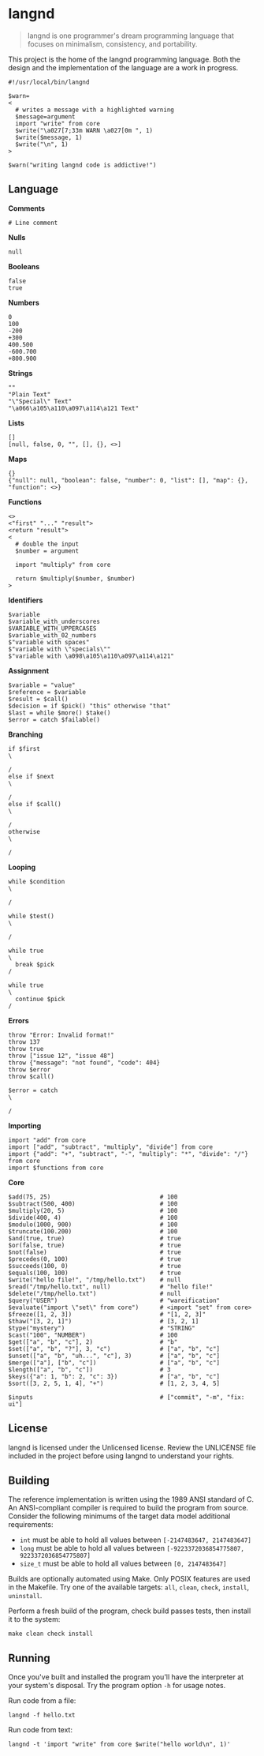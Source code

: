# langnd

> langnd is one programmer's dream programming language that focuses on
> minimalism, consistency, and portability.

This project is the home of the langnd programming language. Both the design
and the implementation of the language are a work in progress.

    #!/usr/local/bin/langnd

    $warn=
    <
      # writes a message with a highlighted warning
      $message=argument
      import "write" from core
      $write("\a027[7;33m WARN \a027[0m ", 1)
      $write($message, 1)
      $write("\n", 1)
    >

    $warn("writing langnd code is addictive!")

## Language

**Comments**

    # Line comment

**Nulls**

    null

**Booleans**

    false
    true

**Numbers**

    0
    100
    -200
    +300
    400.500
    -600.700
    +800.900

**Strings**

    ""
    "Plain Text"
    "\"Special\" Text"
    "\a066\a105\a110\a097\a114\a121 Text"

**Lists**

    []
    [null, false, 0, "", [], {}, <>]

**Maps**

    {}
    {"null": null, "boolean": false, "number": 0, "list": [], "map": {}, "function": <>}

**Functions**

    <>
    <"first" "..." "result">
    <return "result">
    <
      # double the input
      $number = argument

      import "multiply" from core

      return $multiply($number, $number)
    >

**Identifiers**

    $variable
    $variable_with_underscores
    $VARIABLE_WITH_UPPERCASES
    $variable_with_02_numbers
    $"variable with spaces"
    $"variable with \"specials\""
    $"variable with \a098\a105\a110\a097\a114\a121"

**Assignment**

    $variable = "value"
    $reference = $variable
    $result = $call()
    $decision = if $pick() "this" otherwise "that"
    $last = while $more() $take()
    $error = catch $failable()

**Branching**

    if $first
    \

    /
    else if $next
    \

    /
    else if $call()
    \

    /
    otherwise
    \

    /

**Looping**

    while $condition
    \

    /

    while $test()
    \

    /

    while true
    \
      break $pick
    /

    while true
    \
      continue $pick
    /

**Errors**

    throw "Error: Invalid format!"
    throw 137
    throw true
    throw ["issue 12", "issue 48"]
    throw {"message": "not found", "code": 404}
    throw $error
    throw $call()

    $error = catch
    \

    /

**Importing**

    import "add" from core
    import ["add", "subtract", "multiply", "divide"] from core
    import {"add": "+", "subtract", "-", "multiply": "*", "divide": "/"} from core
    import $functions from core

**Core**

    $add(75, 25)                               # 100
    $subtract(500, 400)                        # 100
    $multiply(20, 5)                           # 100
    $divide(400, 4)                            # 100
    $modulo(1000, 900)                         # 100
    $truncate(100.200)                         # 100
    $and(true, true)                           # true
    $or(false, true)                           # true
    $not(false)                                # true
    $precedes(0, 100)                          # true
    $succeeds(100, 0)                          # true
    $equals(100, 100)                          # true
    $write("hello file!", "/tmp/hello.txt")    # null
    $read("/tmp/hello.txt", null)              # "hello file!"
    $delete("/tmp/hello.txt")                  # null
    $query("USER")                             # "wareification"
    $evaluate("import \"set\" from core")      # <import "set" from core>
    $freeze([1, 2, 3])                         # "[1, 2, 3]"
    $thaw("[3, 2, 1]")                         # [3, 2, 1]
    $type("mystery")                           # "STRING"
    $cast("100", "NUMBER")                     # 100
    $get(["a", "b", "c"], 2)                   # "b"
    $set(["a", "b", "?"], 3, "c")              # ["a", "b", "c"]
    $unset(["a", "b", "uh...", "c"], 3)        # ["a", "b", "c"]
    $merge(["a"], ["b", "c"])                  # ["a", "b", "c"]
    $length(["a", "b", "c"])                   # 3
    $keys({"a": 1, "b": 2, "c": 3})            # ["a", "b", "c"]
    $sort([3, 2, 5, 1, 4], "+")                # [1, 2, 3, 4, 5]

    $inputs                                    # ["commit", "-m", "fix: ui"]

## License

langnd is licensed under the Unlicensed license. Review the UNLICENSE file
included in the project before using langnd to understand your rights.

## Building

The reference implementation is written using the 1989 ANSI standard of C. An
ANSI-compliant compiler is required to build the program from source. Consider
the following minimums of the target data model additional requirements:

- `int` must be able to hold all values between `[-2147483647, 2147483647]`
- `long` must be able to hold all values between
`[-9223372036854775807, 9223372036854775807]`
- `size_t` must be able to hold all values between `[0, 2147483647]`

Builds are optionally automated using Make. Only POSIX features are used in
the Makefile. Try one of the available targets: `all`, `clean`, `check`,
`install`, `uninstall`.

Perform a fresh build of the program, check build passes tests, then install it
to the system:

    make clean check install

## Running

Once you've built and installed the program you'll have the interpreter at your
system's disposal. Try the program option `-h` for usage notes.

Run code from a file:

    langnd -f hello.txt

Run code from text:

    langnd -t 'import "write" from core $write("hello world\n", 1)'
